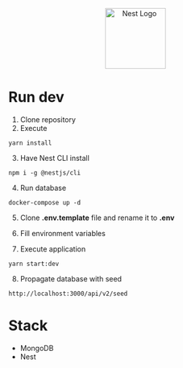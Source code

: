 <p align="center">
  <a href="http://nestjs.com/" target="blank"><img src="https://nestjs.com/img/logo-small.svg" width="120" alt="Nest Logo" /></a>
</p>

# Run dev

1. Clone repository
2. Execute

```
yarn install
```

3. Have Nest CLI install

```
npm i -g @nestjs/cli
```

4. Run database

```
docker-compose up -d
```

5. Clone **.env.template** file and rename it to **.env**

6. Fill environment variables

7. Execute application

```
yarn start:dev
```

8. Propagate database with seed

```
http://localhost:3000/api/v2/seed
```

# Stack

- MongoDB
- Nest
